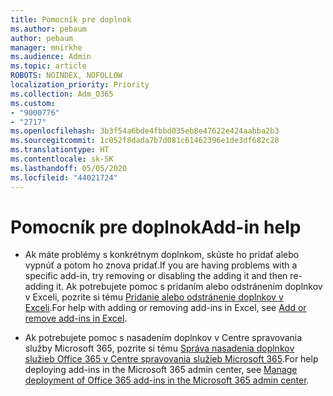 ```yaml
---
title: Pomocník pre doplnok
ms.author: pebaum
author: pebaum
manager: mnirkhe
ms.audience: Admin
ms.topic: article
ROBOTS: NOINDEX, NOFOLLOW
localization_priority: Priority
ms.collection: Adm_O365
ms.custom:
- "9000776"
- "2717"
ms.openlocfilehash: 3b3f54a6bde4fbbd035eb8e47622e424aabba2b3
ms.sourcegitcommit: 1c052f8dada7b7d081c61462396e1de3df682c28
ms.translationtype: HT
ms.contentlocale: sk-SK
ms.lasthandoff: 05/05/2020
ms.locfileid: "44021724"
---
```

# <a name="add-in-help"></a><span data-ttu-id="a04d1-102">Pomocník pre doplnok</span><span class="sxs-lookup"><span data-stu-id="a04d1-102">Add-in help</span></span>

- <span data-ttu-id="a04d1-103">Ak máte problémy s konkrétnym doplnkom, skúste ho pridať alebo vypnúť a potom ho znova pridať.</span><span class="sxs-lookup"><span data-stu-id="a04d1-103">If you are having problems with a specific add-in, try removing or disabling the adding it and then re-adding it.</span></span> <span data-ttu-id="a04d1-104">Ak potrebujete pomoc s pridaním alebo odstránením doplnkov v Exceli, pozrite si tému [Pridanie alebo odstránenie doplnkov v Exceli](https://support.office.com/client/0af570c4-5cf3-4fa9-9b88-403625a0b460).</span><span class="sxs-lookup"><span data-stu-id="a04d1-104">For help with adding or removing add-ins in Excel, see [Add or remove add-ins in Excel](https://support.office.com/client/0af570c4-5cf3-4fa9-9b88-403625a0b460).</span></span>

- <span data-ttu-id="a04d1-105">Ak potrebujete pomoc s nasadením doplnkov v Centre spravovania služby Microsoft 365, pozrite si tému [Správa nasadenia doplnkov služieb Office 365 v Centre spravovania služieb Microsoft 365](https://docs.microsoft.com/office365/admin/manage/manage-deployment-of-add-ins).</span><span class="sxs-lookup"><span data-stu-id="a04d1-105">For help deploying add-ins in the Microsoft 365 admin center, see [Manage deployment of Office 365 add-ins in the Microsoft 365 admin center](https://docs.microsoft.com/office365/admin/manage/manage-deployment-of-add-ins).</span></span>
